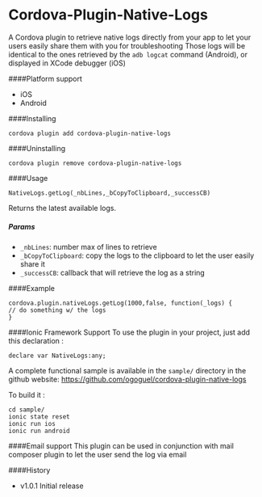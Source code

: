 # Cordova-Plugin-Native-Logs
A Cordova plugin to retrieve native logs directly from your app to let your users easily share them with you for troubleshooting
Those logs will be identical to the ones retrieved by the `adb logcat` command (Android), or displayed in  XCode debugger (iOS)

####Platform support
* iOS
* Android

####Installing
```
cordova plugin add cordova-plugin-native-logs
```
####Uninstalling
```
cordova plugin remove cordova-plugin-native-logs
```
####Usage
```
NativeLogs.getLog(_nbLines,_bCopyToClipboard,_successCB)
```
Returns the latest available logs.

##### Params
* `_nbLines`: number max of lines to retrieve 
* `_bCopyToClipboard`: copy the logs to the clipboard to let the user easily share it
* `_successCB`: callback that will retrieve the log as a string

####Example
```
cordova.plugin.nativeLogs.getLog(1000,false, function(_logs) {
// do something w/ the logs
}
```
####Ionic Framework Support
To use the plugin in your project, just add this declaration :
```
declare var NativeLogs:any;
```

A complete functional sample is available in the `sample/` directory in the github website: https://github.com/ogoguel/cordova-plugin-native-logs

To build it : 
```
cd sample/
ionic state reset
ionic run ios
ionic run android
```
####Email support
This plugin can be used in conjunction with mail composer plugin to let the user send the log via email

####History
* v1.0.1 Initial release